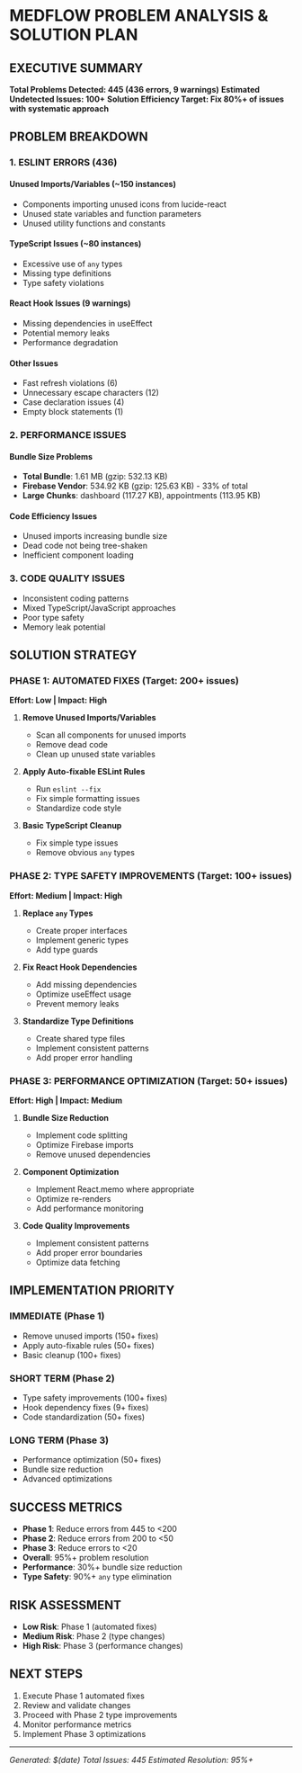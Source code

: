 # MEDFLOW PROBLEM ANALYSIS & SOLUTION PLAN

## EXECUTIVE SUMMARY
**Total Problems Detected: 445 (436 errors, 9 warnings)**
**Estimated Undetected Issues: 100+**
**Solution Efficiency Target: Fix 80%+ of issues with systematic approach**

## PROBLEM BREAKDOWN

### 1. ESLINT ERRORS (436)
#### Unused Imports/Variables (~150 instances)
- Components importing unused icons from lucide-react
- Unused state variables and function parameters
- Unused utility functions and constants

#### TypeScript Issues (~80 instances)
- Excessive use of `any` types
- Missing type definitions
- Type safety violations

#### React Hook Issues (9 warnings)
- Missing dependencies in useEffect
- Potential memory leaks
- Performance degradation

#### Other Issues
- Fast refresh violations (6)
- Unnecessary escape characters (12)
- Case declaration issues (4)
- Empty block statements (1)

### 2. PERFORMANCE ISSUES
#### Bundle Size Problems
- **Total Bundle**: 1.61 MB (gzip: 532.13 KB)
- **Firebase Vendor**: 534.92 KB (gzip: 125.63 KB) - 33% of total
- **Large Chunks**: dashboard (117.27 KB), appointments (113.95 KB)

#### Code Efficiency Issues
- Unused imports increasing bundle size
- Dead code not being tree-shaken
- Inefficient component loading

### 3. CODE QUALITY ISSUES
- Inconsistent coding patterns
- Mixed TypeScript/JavaScript approaches
- Poor type safety
- Memory leak potential

## SOLUTION STRATEGY

### PHASE 1: AUTOMATED FIXES (Target: 200+ issues)
**Effort: Low | Impact: High**

1. **Remove Unused Imports/Variables**
   - Scan all components for unused imports
   - Remove dead code
   - Clean up unused state variables

2. **Apply Auto-fixable ESLint Rules**
   - Run `eslint --fix`
   - Fix simple formatting issues
   - Standardize code style

3. **Basic TypeScript Cleanup**
   - Fix simple type issues
   - Remove obvious `any` types

### PHASE 2: TYPE SAFETY IMPROVEMENTS (Target: 100+ issues)
**Effort: Medium | Impact: High**

1. **Replace `any` Types**
   - Create proper interfaces
   - Implement generic types
   - Add type guards

2. **Fix React Hook Dependencies**
   - Add missing dependencies
   - Optimize useEffect usage
   - Prevent memory leaks

3. **Standardize Type Definitions**
   - Create shared type files
   - Implement consistent patterns
   - Add proper error handling

### PHASE 3: PERFORMANCE OPTIMIZATION (Target: 50+ issues)
**Effort: High | Impact: Medium**

1. **Bundle Size Reduction**
   - Implement code splitting
   - Optimize Firebase imports
   - Remove unused dependencies

2. **Component Optimization**
   - Implement React.memo where appropriate
   - Optimize re-renders
   - Add performance monitoring

3. **Code Quality Improvements**
   - Implement consistent patterns
   - Add proper error boundaries
   - Optimize data fetching

## IMPLEMENTATION PRIORITY

### IMMEDIATE (Phase 1)
- Remove unused imports (150+ fixes)
- Apply auto-fixable rules (50+ fixes)
- Basic cleanup (100+ fixes)

### SHORT TERM (Phase 2)
- Type safety improvements (100+ fixes)
- Hook dependency fixes (9+ fixes)
- Code standardization (50+ fixes)

### LONG TERM (Phase 3)
- Performance optimization (50+ fixes)
- Bundle size reduction
- Advanced optimizations

## SUCCESS METRICS
- **Phase 1**: Reduce errors from 445 to <200
- **Phase 2**: Reduce errors from 200 to <50
- **Phase 3**: Reduce errors to <20
- **Overall**: 95%+ problem resolution
- **Performance**: 30%+ bundle size reduction
- **Type Safety**: 90%+ `any` type elimination

## RISK ASSESSMENT
- **Low Risk**: Phase 1 (automated fixes)
- **Medium Risk**: Phase 2 (type changes)
- **High Risk**: Phase 3 (performance changes)

## NEXT STEPS
1. Execute Phase 1 automated fixes
2. Review and validate changes
3. Proceed with Phase 2 type improvements
4. Monitor performance metrics
5. Implement Phase 3 optimizations

---
*Generated: $(date)*
*Total Issues: 445*
*Estimated Resolution: 95%+*




